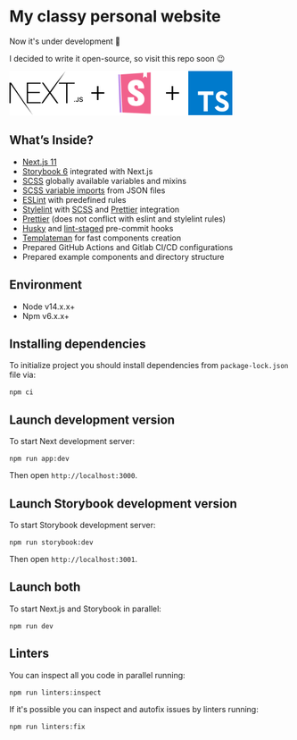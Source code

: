 # My classy personal website

Now it's under development 🚧 

I decided to write it open-source, so visit this repo soon 😉

![Intro image](./public/assets/images/example-intro.png)

## What’s Inside?

- [Next.js 11](https://nextjs.org/)
- [Storybook 6](https://storybook.js.org/) integrated with Next.js
- [SCSS](https://sass-lang.com/documentation) globally available variables and mixins
- [SCSS variable imports](https://github.com/pmowrer/node-sass-json-importer) from JSON files
- [ESLint](https://eslint.org/) with predefined rules
- [Stylelint](https://stylelint.io/user-guide) with [SCSS](https://www.npmjs.com/package/stylelint-scss) and [Prettier](https://www.npmjs.com/package/stylelint-prettier) integration
- [Prettier](https://prettier.io/) (does not conflict with eslint and stylelint rules)
- [Husky](https://github.com/typicode/husky) and [lint-staged](https://github.com/okonet/lint-staged) pre-commit hooks
- [Templateman](https://github.com/adlite/templateman) for fast components creation
- Prepared GitHub Actions and Gitlab CI/CD configurations
- Prepared example components and directory structure

## Environment

- Node v14.x.x+
- Npm v6.x.x+

## Installing dependencies

To initialize project you should install dependencies from `package-lock.json` file via:

```
npm ci
```

## Launch development version

To start Next development server:

```
npm run app:dev
```

Then open `http://localhost:3000`.

## Launch Storybook development version

To start Storybook development server:

```
npm run storybook:dev
```

Then open `http://localhost:3001`.

## Launch both

To start Next.js and Storybook in parallel:

```
npm run dev
```

## Linters

You can inspect all you code in parallel running:

```
npm run linters:inspect
```

If it's possible you can inspect and autofix issues by linters running:

```
npm run linters:fix
```
